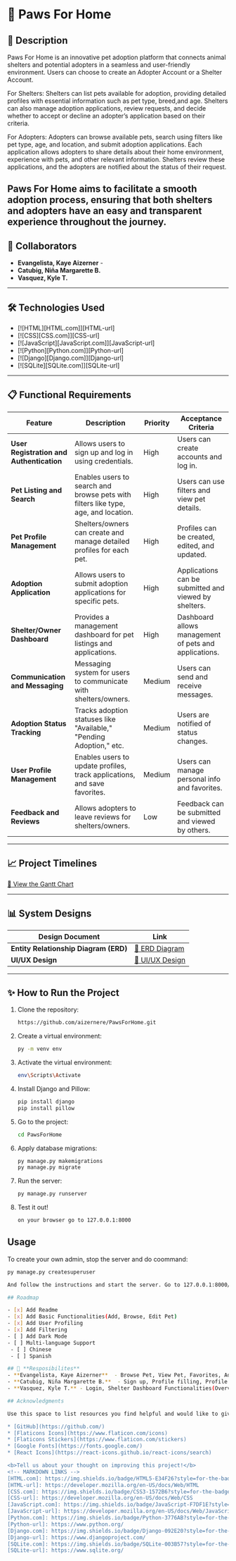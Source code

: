 # 🐾 Paws For Home 
## 🌟 **Description**
Paws For Home is an innovative pet adoption platform that connects animal shelters and potential adopters in a seamless and user-friendly environment. Users can choose to create an Adopter Account or a Shelter Account.

For Shelters: Shelters can list pets available for adoption, providing detailed profiles with essential information such as pet type, breed,and  age. Shelters can also manage adoption applications, review requests, and decide whether to accept or decline an adopter’s application based on their criteria.

For Adopters: Adopters can browse available pets, search using filters like pet type, age, and location, and submit adoption applications. Each application allows adopters to share details about their home environment, experience with pets, and other relevant information. Shelters review these applications, and the adopters are notified about the status of their request.

Paws For Home aims to facilitate a smooth adoption process, ensuring that both shelters and adopters have an easy and transparent experience throughout the journey.
---

## 👥 **Collaborators**  
- **Evangelista, Kaye Aizerner**  - 
- **Catubig, Niña Margarette B.**  
- **Vasquez, Kyle T.**

---

## 🛠️ **Technologies Used**  
* [![HTML][HTML.com]][HTML-url]
* [![CSS][CSS.com]][CSS-url]
* [![JavaScript][JavaScript.com]][JavaScript-url]
* [![Python][Python.com]][Python-url]
* [![Django][Django.com]][Django-url]
* [![SQLite][SQLite.com]][SQLite-url]

---

## 📋 **Functional Requirements**  

| **Feature** | **Description** | **Priority** | **Acceptance Criteria** |  
|-------------|-----------------|--------------|--------------------------|  
| **User Registration and Authentication** | Allows users to sign up and log in using credentials. | High | Users can create accounts and log in. |  
| **Pet Listing and Search** | Enables users to search and browse pets with filters like type, age, and location. | High | Users can use filters and view pet details. |  
| **Pet Profile Management** | Shelters/owners can create and manage detailed profiles for each pet. | High | Profiles can be created, edited, and updated. |  
| **Adoption Application** | Allows users to submit adoption applications for specific pets. | High | Applications can be submitted and viewed by shelters. |  
| **Shelter/Owner Dashboard** | Provides a management dashboard for pet listings and applications. | High | Dashboard allows management of pets and applications. |  
| **Communication and Messaging** | Messaging system for users to communicate with shelters/owners. | Medium | Users can send and receive messages. |  
| **Adoption Status Tracking** | Tracks adoption statuses like "Available," "Pending Adoption," etc. | Medium | Users are notified of status changes. |  
| **User Profile Management** | Enables users to update profiles, track applications, and save favorites. | Medium | Users can manage personal info and favorites. |  
| **Feedback and Reviews** | Allows adopters to leave reviews for shelters/owners. | Low | Feedback can be submitted and viewed by others. |  

---

## 📈 **Project Timelines**  

[📅 View the Gantt Chart](https://github.com/aizernere/PawsForHome/blob/main/Gantt%20Chart.xlsx)  

---

## 📊 **System Designs**  

| **Design Document** | **Link** |  
|----------------------|----------|  
| **Entity Relationship Diagram (ERD)** | [🔗 ERD Diagram](https://github.com/aizernere/PawsForHome/blob/main/ERD%20for%20Paws%20for%20Home.png) |  
| **UI/UX Design** | [🔗 UI/UX Design](https://github.com/aizernere/PawsForHome/tree/main/UI_UX) |  

---

## ✨ **How to Run the Project**  

1. Clone the repository:  
   ```bash  
   https://github.com/aizernere/PawsForHome.git

2. Create a virtual environment:  
   ```bash  
   py -m venv env

3. Activate the virtual environment: 
   ```bash  
   env\Scripts\Activate

4. Install Django and Pillow:
   ```bash  
   pip install django
   pip install pillow

5. Go to the project: 
   ```bash  
   cd PawsForHome

6. Apply database migrations:
   ```bash  
   py manage.py makemigrations
   py manage.py migrate

7. Run the server:
   ```bash  
   py manage.py runserver

8. Test it out!
   ```bash  
   on your browser go to 127.0.0.1:8000

## Usage

To create your own admin, stop the server and do coommand: 
   ```bash  
   py manage.py createsuperuser

And follow the instructions and start the server. Go to 127.0.0.1:8000/admin and login.

## Roadmap

- [x] Add Readme
- [x] Add Basic Functionalities(Add, Browse, Edit Pet)
- [x] Add User Profiling
- [x] Add Filtering
- [ ] Add Dark Mode
- [ ] Multi-language Support
    - [ ] Chinese
    - [ ] Spanish

## 👥 **Resposibilites**  
- **Evangelista, Kaye Aizerner**  - Browse Pet, View Pet, Favorites, Add Pet, Notifications, Messages, Shelter Pending Request and Request Filter, and Home Page
- **Catubig, Niña Margarette B.**  - Sign up, Profile filling, Profile and Edit Profile, Userdashboard Functionalites (request, favorites, adoption history, and overview)
- **Vasquez, Kyle T.** - Login, Shelter Dashboard Functionalities(Overview, Most Favorited Pet, Pet Listing and Edit, Adoption Form View and Pets Adopted), Landing Page

## Acknowledgments

Use this space to list resources you find helpful and would like to give credit to. I've included a few of my favorites to kick things off!

* [GitHub](https://github.com/)
* [Flaticons Icons](https://www.flaticon.com/icons)
* [Flaticons Stickers](https://www.flaticon.com/stickers)
* [Google Fonts](https://fonts.google.com/)
* [React Icons](https://react-icons.github.io/react-icons/search)

<b>Tell us about your thought on improving this project!</b>
<!-- MARKDOWN LINKS -->
[HTML.com]: https://img.shields.io/badge/HTML5-E34F26?style=for-the-badge&logo=html5&logoColor=white
[HTML-url]: https://developer.mozilla.org/en-US/docs/Web/HTML
[CSS.com]: https://img.shields.io/badge/CSS3-1572B6?style=for-the-badge&logo=css3&logoColor=white
[CSS-url]: https://developer.mozilla.org/en-US/docs/Web/CSS
[JavaScript.com]: https://img.shields.io/badge/JavaScript-F7DF1E?style=for-the-badge&logo=javascript&logoColor=black
[JavaScript-url]: https://developer.mozilla.org/en-US/docs/Web/JavaScript
[Python.com]: https://img.shields.io/badge/Python-3776AB?style=for-the-badge&logo=python&logoColor=white
[Python-url]: https://www.python.org/
[Django.com]: https://img.shields.io/badge/Django-092E20?style=for-the-badge&logo=django&logoColor=white
[Django-url]: https://www.djangoproject.com/
[SQLite.com]: https://img.shields.io/badge/SQLite-003B57?style=for-the-badge&logo=sqlite&logoColor=white
[SQLite-url]: https://www.sqlite.org/
